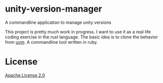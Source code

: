 # unity-version-manager
A commandline application to manage unity versions

This project is pretty much work in progress. I want to use it as a real life coding exercise in the rust language.
The basic idea is to clone the behavior from [uvm](https://github.com/wooga/unity-version-manager). A commandline tool written in ruby.

# License

[Apache License 2.0](LICENSE)
